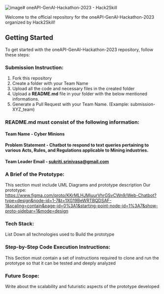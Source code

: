 ![image](https://github.com/s-sukriti/oneAPI-GenAI-Hackathon-2023/assets/141410833/d2d6e84b-94ac-4929-bf74-099a1e6ab4dd)# oneAPI-GenAI-Hackathon-2023 - Hack2Skill

Welcome to the official repository for the oneAPI-GenAI-Hackathon-2023 organized by Hack2Skill!

## Getting Started

To get started with the oneAPI-GenAI-Hackathon-2023 repository, follow these steps:

### Submission Instruction:
  1. Fork this repository
  2. Create a folder with your Team Name
  3. Upload all the code and necessary files in the created folder
  4. Upload a **README.md** file in your folder with the below mentioned informations.
  5. Generate a Pull Request with your Team Name. (Example: submission-XYZ_team)

### README.md must consist of the following information:

#### Team Name - Cyber Minions
#### Problem Statement - Chatbot to respond to text queries pertaining to various Acts, Rules, and Regulations applicable to Mining industries.
#### Team Leader Email - sukriti.srinivasa@gmail.com

### A Brief of the Prototype:
  This section must include UML Diagrams and prototype description
  Our prototype: https://www.figma.com/proto/KKrMLHJMjuurVhrGSvCWn9/Web-Chatbot?type=design&node-id=1-7&t=1XG19BeWRTBQDSAF-1&scaling=contain&page-id=0%3A1&starting-point-node-id=1%3A7&show-proto-sidebar=1&mode=design

  
### Tech Stack: 
   List Down all technologies used to Build the prototype
   
### Step-by-Step Code Execution Instructions:
  This Section must contain a set of instructions required to clone and run the prototype so that it can be tested and deeply analyzed
  
### Future Scope:
   Write about the scalability and futuristic aspects of the prototype developed
